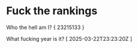 # Fuck the rankings

Who the hell am I?
{ 23215133 }

What fucking year is it?
[ 2025-03-22T23:23:20Z ]
